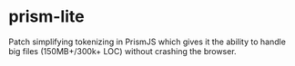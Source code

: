 # prism-lite
Patch simplifying tokenizing in PrismJS which gives it the ability to handle big files (150MB+/300k+ LOC) without crashing the browser.
